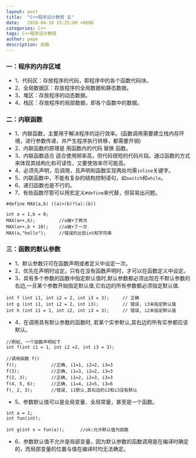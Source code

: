 ```yaml
---
layout: post
title:  "C++程序设计教程 五"
date:   2018-04-10 15:25:00 +0800
categories: C++
tags: C++程序设计教程
author: pepe
description: 函数
---
```


### 一：**程序的内存区域**

* 1、代码区：存放程序的代码，即程序中的各个函数代码块。
* 2、全局数据区：存放程序的全局数据和静态数据。
* 3、堆区：存放程序的动态数据。
* 4、栈区：存放程序的局部数据，即各个函数中的数据。

### 二：**内联函数**

* 1、内联函数，主要用于解决程序的运行效率。(函数调用需要建立栈内存环境，进行参数传递，并产生程序执行转移，都需要开销)
* 2、内联函数的原理是 用函数内的代码 替换 函数。
* 3、内联函数适合 适合使用频率高，但代码很短的代码片段。通过函数的方式来体现其结构化和可读性，又要使效率尽可能高。
* 4、必须先声明，后调用，且声明和函数实现两处均需`inline`关键字。
* 5、内联函数中，不能有复杂的结构控制语句，如`switch`和`while`。
* 6、递归函数也是不行的。
* 7、有些函数尽管可以用宏定义`#define`来代替，但容易出问题。

```
#define MAX(a,b) ((a)>(b)?(a):(b))

int a = 1,b = 0;
MAX(a++,b);         //a被+了两次
MAX(a++,b + 10);    //a被+了一次
MAX(a,"hello");     //错误的比较int和字符串
```

### 三：**函数的默认参数**

* 1、默认参数只可在函数声明或者定义中设定一次。
* 2、优先在声明时设定。只有在没有函数声明时，才可以在函数定义中设定。
* 3、具有多个参数的函数中指定默认值时,默认参数都必须出现在不默认参数的右边,一旦某个参数开始指定默认值,它右边的所有参数都必须指定默认值.
```
int f (int i1, int i2 = 2, int i3 = 3);     // 正确
int g (int i1, int i2 = 2, int i3);         // 错误, i3未指定默认值
int h (int i1 = 1, int i2, int i3 = 3);     // 错误, i2未指定默认值
```
* 4、在调用具有默认参数的函数时, 若某个实参默认,其右边的所有实参都应该默认。

```
//例如, 一个函数声明如下
int f(int i1 = 1, int i2 =2, int i3 = 3);

//调用函数 f()
f();             //正确, i1=1, i2=2, i3=3
f(3);            //正确, i1=3, i2=2, i3=3
f(2, 3);         //正确, i1=2, i2=3, i3=3
f(4, 5, 6);      //正确, i1=4, i2=5, i3=6
f(, 2, 3);       //错误, i1默认,其右边的i2和i3没有默认
```

* 5、参数默认值可以是全局变量、全局常量，甚至是一个函数。                                                                                
```
int a = 1;
int fun(int);

int g(int x = fun(a));      //ok:允许默认值为函数
```
* 6、参数默认值不允许是局部变量，因为默认参数的函数调用是在编译时确定的，而局部变量的位置与值在编译时均无法确定。

















